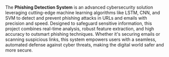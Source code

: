 The **Phishing Detection System** is an advanced cybersecurity solution leveraging cutting-edge machine learning algorithms like LSTM, CNN, and SVM to detect and prevent phishing attacks in URLs and emails with precision and speed. Designed to safeguard sensitive information, this project combines real-time analysis, robust feature extraction, and high accuracy to outsmart phishing techniques. Whether it's securing emails or scanning suspicious links, this system empowers users with a seamless, automated defense against cyber threats, making the digital world safer and more secure.

